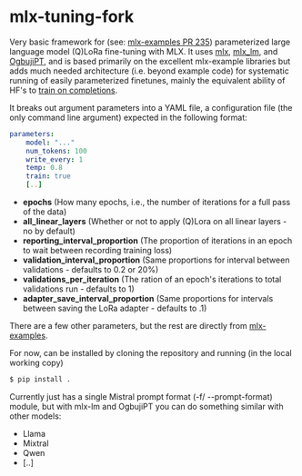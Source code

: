 # mlx-tuning-fork
Very basic framework for (see: [mlx-examples PR 235](https://github.com/ml-explore/mlx-examples/pull/235)) parameterized 
large language model (Q)LoRa fine-tuning with MLX.  It uses [mlx](https://github.com/ml-explore/mlx), [mlx_lm](https://github.com/ml-explore/mlx-examples/tree/main/llms/mlx_lm), 
and [OgbujiPT](https://github.com/OoriData/OgbujiPT), and is based primarily on the excellent mlx-example libraries
but adds much needed architecture (i.e. beyond example code) for systematic running of easily parameterized finetunes, mainly the equivalent
ability of HF's to [train on completions](https://huggingface.co/docs/trl/sft_trainer#train-on-completions-only). 

It breaks out argument parameters into a YAML file, a configuration file (the only command line argument) expected 
in the following format:

```yaml
parameters:
    model: "..."
    num_tokens: 100
    write_every: 1
    temp: 0.8
    train: true
    [..]
```

* **epochs** (How many epochs, i.e., the number of iterations for a full pass of the data)
* **all_linear_layers** (Whether or not to apply (Q)Lora on all linear layers - no by default)
* **reporting_interval_proportion** (The proportion of iterations in an epoch to wait between recording training loss)
* **validation_interval_proportion** (Same proportions for interval between validations - defaults to 0.2 or 20%)
* **validations_per_iteration** (The ration of an epoch's iterations to total validations run - defaults to 1)
* **adapter_save_interval_proportion** (Same proportions for intervals between saving the LoRa adapter - defaults to .1)

There are a few other parameters, but the rest are directly from 
[mlx-examples](https://github.com/ml-explore/mlx-examples/blob/main/llms/mlx_lm/tuner/trainer.py#L12).

For now, can be installed by cloning the repository and running (in the local working copy)

```bash
$ pip install .
```

Currently just has a single Mistral prompt format (-f/ --prompt-format) module, but with mlx-lm and OgbujiPT you can do something similar with other models:

* Llama
* Mixtral
* Qwen
* [..]

